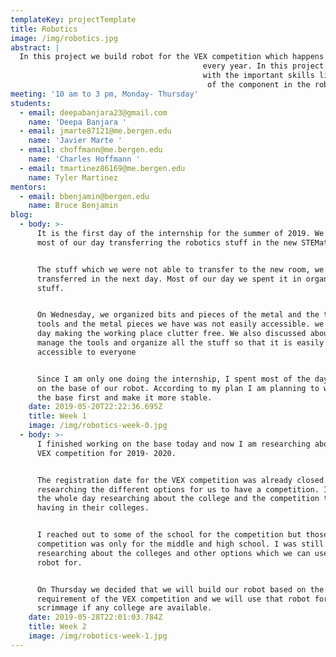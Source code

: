 ```yaml
---
templateKey: projectTemplate
title: Robotics
image: /img/robotics.jpg
abstract: |
  In this project we build robot for the VEX competition which happens 
                                           every year. In this project all the members get to understand and work 
                                           with the important skills like 3D designing, programming, assembling                              
                                            of the component in the robot and many more.
meeting: '10 am to 3 pm, Monday- Thursday'
students:
  - email: deepabanjara23@gmail.com
    name: 'Deepa Banjara '
  - email: jmarte87121@me.bergen.edu
    name: 'Javier Marte '
  - email: choffmann@me.bergen.edu
    name: 'Charles Hoffmann '
  - email: tmartinez86169@me.bergen.edu
    name: Tyler Martinez
mentors:
  - email: bbenjamin@bergen.edu
    name: Bruce Benjamin
blog:
  - body: >-
      It is the first day of the internship for the summer of 2019. We spent
      most of our day transferring the robotics stuff in the new STEMatics room.


      The stuff which we were not able to transfer to the new room, we
      transferred in the next day. Most of our day we spent it in organizing the
      stuff.


      On Wednesday, we organized bits and pieces of the metal and the tools. The
      tools and the metal pieces we have was not easily accessible. we spent the
      day making the working place clutter free. We also discussed about how to
      manage the tools and organize all the stuff so that it is easily
      accessible to everyone


      Since I am only one doing the internship, I spent most of the day working
      on the base of our robot. According to my plan I am planning to work on
      the base first and make it more stable.
    date: 2019-05-20T22:22:36.695Z
    title: Week 1
    image: /img/robotics-week-0.jpg
  - body: >-
      I finished working on the base today and now I am researching about the
      VEX competition for 2019- 2020. 


      The registration date for the VEX competition was already closed. I was
      researching the different options for us to have a competition. I spent
      the whole day researching about the college and the competition they are
      having in their colleges.


      I reached out to some of the school for the competition but those
      competition was only for the middle and high school. I was still
      researching about the colleges and other options which we can use our
      robot for.


      On Thursday we decided that we will build our robot based on the
      requirement of the VEX competition and we will use that robot for the
      scrimmage if any college are available.
    date: 2019-05-28T22:01:03.784Z
    title: Week 2
    image: /img/robotics-week-1.jpg
---
```


